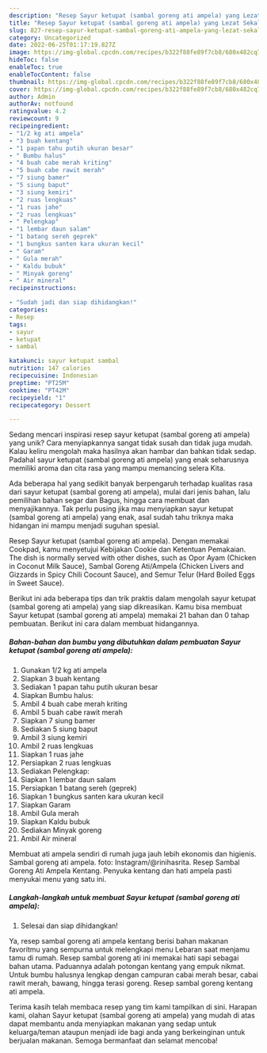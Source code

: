 ```yaml
---
description: "Resep Sayur ketupat (sambal goreng ati ampela) yang Lezat Sekali"
title: "Resep Sayur ketupat (sambal goreng ati ampela) yang Lezat Sekali"
slug: 827-resep-sayur-ketupat-sambal-goreng-ati-ampela-yang-lezat-sekali
category: Uncategorized
date: 2022-06-25T01:17:19.827Z
image: https://img-global.cpcdn.com/recipes/b322f88fe89f7cb8/680x482cq70/sayur-ketupat-sambal-goreng-ati-ampela-foto-resep-utama.jpg
hideToc: false
enableToc: true
enableTocContent: false
thumbnail: https://img-global.cpcdn.com/recipes/b322f88fe89f7cb8/680x482cq70/sayur-ketupat-sambal-goreng-ati-ampela-foto-resep-utama.jpg
cover: https://img-global.cpcdn.com/recipes/b322f88fe89f7cb8/680x482cq70/sayur-ketupat-sambal-goreng-ati-ampela-foto-resep-utama.jpg
author: Admin
authorAv: notfound
ratingvalue: 4.2
reviewcount: 9
recipeingredient:
- "1/2 kg ati ampela"
- "3 buah kentang"
- "1 papan tahu putih ukuran besar"
- " Bumbu halus"
- "4 buah cabe merah kriting"
- "5 buah cabe rawit merah"
- "7 siung bamer"
- "5 siung baput"
- "3 siung kemiri"
- "2 ruas lengkuas"
- "1 ruas jahe"
- "2 ruas lengkuas"
- " Pelengkap"
- "1 lembar daun salam"
- "1 batang sereh geprek"
- "1 bungkus santen kara ukuran kecil"
- " Garam"
- " Gula merah"
- " Kaldu bubuk"
- " Minyak goreng"
- " Air mineral"
recipeinstructions:

- "Sudah jadi dan siap dihidangkan!"
categories:
- Resep
tags:
- sayur
- ketupat
- sambal

katakunci: sayur ketupat sambal 
nutrition: 147 calories
recipecuisine: Indonesian
preptime: "PT25M"
cooktime: "PT42M"
recipeyield: "1"
recipecategory: Dessert

---
```





Sedang mencari inspirasi resep sayur ketupat (sambal goreng ati ampela) yang unik? Cara menyiapkannya sangat tidak susah dan tidak juga mudah. Kalau keliru mengolah maka hasilnya akan hambar dan bahkan tidak sedap. Padahal sayur ketupat (sambal goreng ati ampela) yang enak seharusnya memiliki aroma dan cita rasa yang mampu memancing selera Kita.





Ada beberapa hal yang sedikit banyak berpengaruh terhadap kualitas rasa dari sayur ketupat (sambal goreng ati ampela), mulai dari jenis bahan, lalu pemilihan bahan segar dan Bagus, hingga cara membuat dan menyajikannya. Tak perlu pusing jika mau menyiapkan sayur ketupat (sambal goreng ati ampela) yang enak,      asal sudah tahu triknya maka hidangan ini mampu menjadi suguhan spesial.














Resep Sayur ketupat (sambal goreng ati ampela). Dengan memakai Cookpad, kamu menyetujui Kebijakan Cookie dan Ketentuan Pemakaian. The dish is normally served with other dishes, such as Opor Ayam (Chicken in Coconut Milk Sauce), Sambal Goreng Ati/Ampela (Chicken Livers and Gizzards in Spicy Chili Cocount Sauce), and Semur Telur (Hard Boiled Eggs in Sweet Sauce).






Berikut ini ada beberapa tips dan trik praktis dalam mengolah sayur ketupat (sambal goreng ati ampela) yang siap dikreasikan. Kamu bisa membuat Sayur ketupat (sambal goreng ati ampela) memakai 21 bahan dan 0 tahap pembuatan. Berikut ini cara dalam membuat hidangannya.

<!--inarticleads1-->

##### Bahan-bahan dan bumbu yang dibutuhkan dalam pembuatan Sayur ketupat (sambal goreng ati ampela):

1. Gunakan 1/2 kg ati ampela
1. Siapkan 3 buah kentang
1. Sediakan 1 papan tahu putih ukuran besar
1. Siapkan  Bumbu halus:
1. Ambil 4 buah cabe merah kriting
1. Ambil 5 buah cabe rawit merah
1. Siapkan 7 siung bamer
1. Sediakan 5 siung baput
1. Ambil 3 siung kemiri
1. Ambil 2 ruas lengkuas
1. Siapkan 1 ruas jahe
1. Persiapkan 2 ruas lengkuas
1. Sediakan  Pelengkap:
1. Siapkan 1 lembar daun salam
1. Persiapkan 1 batang sereh (geprek)
1. Siapkan 1 bungkus santen kara ukuran kecil
1. Siapkan  Garam
1. Ambil  Gula merah
1. Siapkan  Kaldu bubuk
1. Sediakan  Minyak goreng
1. Ambil  Air mineral


Membuat ati ampela sendiri di rumah juga jauh lebih ekonomis dan higienis. Sambal goreng ati ampela. foto: Instagram/@rinihasrita. Resep Sambal Goreng Ati Ampela Kentang. Penyuka kentang dan hati ampela pasti menyukai menu yang satu ini. 

<!--inarticleads2-->

##### Langkah-langkah untuk membuat Sayur ketupat (sambal goreng ati ampela):


1. Selesai dan siap dihidangkan!

Ya, resep sambal goreng ati ampela kentang berisi bahan makanan favoritmu yang sempurna untuk melengkapi menu Lebaran saat menjamu tamu di rumah. Resep sambal goreng ati ini memakai hati sapi sebagai bahan utama. Paduannya adalah potongan kentang yang empuk nikmat. Untuk bumbu halusnya lengkap dengan campuran cabai merah besar, cabai rawit merah, bawang, hingga terasi goreng. Resep sambal goreng kentang ati ampela. 

Terima kasih telah membaca resep yang tim kami tampilkan di sini. Harapan kami, olahan Sayur ketupat (sambal goreng ati ampela) yang mudah di atas dapat membantu anda menyiapkan makanan yang sedap untuk keluarga/teman ataupun menjadi ide bagi anda yang berkeinginan untuk berjualan makanan. Semoga bermanfaat dan selamat mencoba!
